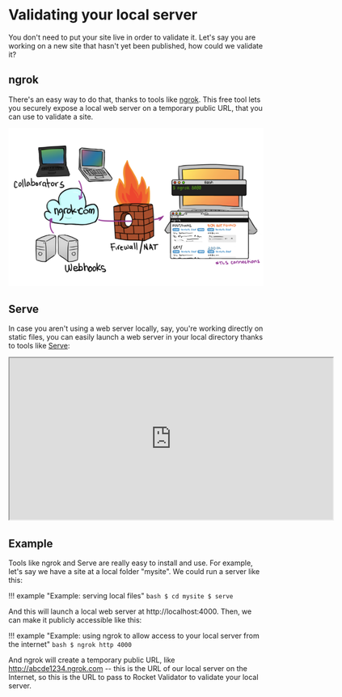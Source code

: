 # Validating your local server

You don't need to put your site live in order to validate it. Let's say you are working on a new site that hasn't yet been published, how could we validate it?

## ngrok

There's an easy way to do that, thanks to tools like [ngrok](https://ngrok.com/). This free tool lets you securely expose a local web server on a temporary public URL, that you can use to validate a site.

![ngrok overview](/img/local-server/ngrok-overview.png)


## Serve

In case you aren't using a web server locally, say, you're working directly on static files, you can easily launch a web server in your local directory thanks to tools like [Serve](https://github.com/jlong/serve):

<iframe src="https://www.youtube.com/embed/GOUNTa8ME2o" allowfullscreen class="video" title="Intro to Serve" width="640" height="320"></iframe>

## Example

Tools like ngrok and Serve are really easy to install and use. For example, let's say we have a site at a local folder "mysite". We could run a server like this:

!!! example "Example: serving local files"
    ```bash
    $ cd mysite
    $ serve
    ```

And this will launch a local web server at http://localhost:4000. Then, we can make it publicly accessible like this:

!!! example "Example: using ngrok to allow access to your local server from the internet"
    ```bash
    $ ngrok http 4000
    ```

And ngrok will create a temporary public URL, like http://abcde1234.ngrok.com -- this is the URL of our local server on the Internet, so this is the URL to pass to Rocket Validator to validate your local server.
